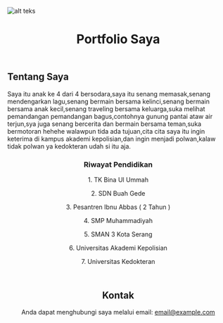 <!DOCTYPE html>
<html lang="id">
<head>
    <meta charset="UTF-8">
    <meta name="viewport" content="width=device-width, initial-scale=1.0">
  
</head>
<body>

![alt teks](?raw=true)

<header>
    <h1>Portfolio Saya</h1>
</header>

<div class="container">
    <div class="section" id="about">
        <h2>Tentang Saya</h2>
        <p>Saya itu anak ke 4 dari 4 bersodara,saya itu senang memasak,senang mendengarkan lagu,senang bermain bersama kelinci,senang bermain bersama anak kecil,senang traveling bersama keluarga,suka melihat pemandangan pemandangan bagus,contohnya gunung pantai ataw air terjun,sya juga senang bercerita dan bermain bersama teman,suka bermotoran hehehe walawpun tida ada tujuan,cita cita saya itu ingin keterima di kampus akademi kepolisian,dan ingin menjadi polwan,kalaw tidak polwan ya kedokteran udah si itu aja.</p>
    </div>
<header>
    <div class="section" id="projects">
        <div class="project">
            <div class="project-item">
                <h3>Riwayat Pendidikan</h3>
            <header>
                <p>1. TK Bina Ul Ummah</p>
                <p>2. SDN Buah Gede</p>
                <p>3. Pesantren Ibnu Abbas ( 2 Tahun )</p>
                <p>4. SMP Muhammadiyah</p>
                <p>5. SMAN 3 Kota Serang</p>
                <p>6. Universitas Akademi Kepolisian</p>
                <p>7. Universitas Kedokteran</p>
            </header>
            </div>
            <div class="project-item">
            </div>
        </div>
    </div>
</header>
<header>
        <h2>Kontak</h2>
        <p>Anda dapat menghubungi saya melalui email: <a href="mailto:email@example.com">email@example.com</a></p>
    </div>
</header>

</body>
</html>
